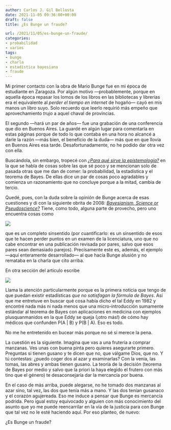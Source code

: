 ```yaml
---
author: Carlos J. Gil Bellosta
date: 2021-11-05 09:36:00+00:00
draft: false
title: ¿Es Bunge un fraude?

url: /2021/11/05/es-bunge-un-fraude/
categories:
- probabilidad
- varios
tags:
- bunge
- charla
- estadística bayesiana
- fraude
---
```





Mi primer contacto con la obra de Mario Bunge fue en mi época de estudiante en Zaragoza. Por algún motivo —probablemente, porque en aquella época repasar los lomos de los libros en las bibliotecas y librerias era el equivalente al _perder el tiempo en internet_ de hogaño— cayó en mis manos un libro suyo. Solo recuerdo que leerlo requirió más empeño que aprovechamiento _trujo_ a aquel chaval de provincias.







El segundo —hará un par de años— fue una grabación de una conferencia que dio en Buenos Aires. La guardé en algún lugar para comentarla en estas páginas porque de todo lo que contaba en una hora no alcancé a darle la razón —más bien, el beneficio de la duda— más que en que llovía en Buenos Aires esa tarde. Desafortunadamente, no he podido dar otra vez con ella.







Buscándola, sin embargo, tropecé con _[¿Para qué sirve la epistemología?](https://www.notion.so/Para-qu-sirve-la-epistemolog-a-Mario-Bunge-41b1bf1dee9444fe896789bba9a9a838)_ en la que se habla de cosas sobre las que sé poco y se mencionan solo de pasada otras que me dan de comer: la probabilidad, la estadística y el teorema de Bayes. De ellas dice un par de cosas poco agradables y comienza un razonamiento que no concluye porque a la mitad, cambia de tercio.







Quedé, pues, con la duda sobre la opinión de Bunge acerca de esas cuestiones y di con la siguiente obrita de 2008: _[Bayesianism, Science or Pseudoscience?](https://www.hpsst.com/uploads/6/2/9/3/62931075/bunge__2008__bayesianism.pdf)_ Tiene, como todo, alguna parte de provecho, pero uno encuentra cosas como







![](/wp-uploads/2021/10/image-4.png)








que es un completo sinsentido (por cuantificarlo: es un sinsentido de esos que te hacen perder puntos en un examen de la licenciatura, uno que no cabe encontrar en una publicación revisada por pares, salvo que esos pares sean demasiado parejos). Precisamente este es, además, el ejemplo —aquí enteramente desarrollado— al que hacía Bunge alusión y no remataba en la charla que cito arriba.







En otra sección del articulo escribe







![](/wp-uploads/2021/10/image-5.png)








Llama la atención particularmente porque es la primera noticia que tengo de que puedan existir estadísticas _que no satisfagan la fórmula de Bayes_. Así que me entretuve en buscar qué cosa había dicho el tal Eddy en 1982 y encontré nada más ni nada menos que una micro-introducción sumamente estándar al teorema de Bayes con aplicaciones en medicina con ejemplos plusquanmanidos en la que Eddy se queja (¡otro más!) de cómo hay médicos que confunden P(A | B) y P(B | A). Eso es todo.







No me he entretenido en bucear más porque no sé si merece la pena.







La cuestión es la siguiente. Imagina que vas a una frutería a comprar manzanas. Ves unas con buena pinta pero quieres asegurarte primero. Preguntas si tienen gusano y te dicen que no, que válgame Dios, que no. Y tú contestas: ¿puedo coger dos al azar y examinarlas? Con la venia, las tomas, las abres y ambas tienen gusano. La teoría de la decisión (teorema de Bayes por medio y salvo que la priori la haya elegido el frutero con más tino que el género) te desaconsejaría dar la mercancía por buena.







En el caso de más arriba, puede alegarse, no he tomado dos manzanas al azar sino, tal vez, las dos que tenía más a mano. Y las dos tenían gusanaco y el corazón agujereada. Eso me induce a pensar que Bunge es mercancía podrida. Pero igual estoy equivocado y alguien con más conocimiento del asunto que yo me puede reencarrilar en la vía de la justicia para con Bunge que tal vez no le esté haciendo aquí. Por eso planteo, de nuevo:







¿Es Bunge un fraude?



